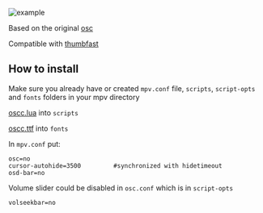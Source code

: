 
![example](https://github.com/longtermfree/oscc/blob/main/example.jpg)


Based on the original [osc](https://github.com/mpv-player/mpv/blob/master/player/lua/osc.lua)

Compatible with [thumbfast](https://github.com/po5/thumbfast)

## How to install
Make sure you already have or created `mpv.conf` file, `scripts`, `script-opts` and `fonts` folders in your mpv directory

[oscc.lua](https://github.com/longtermfree/oscc/blob/main/oscc.lua) into `scripts`

[oscc.ttf](https://github.com/longtermfree/oscc/blob/main/oscc.ttf) into `fonts`

In `mpv.conf` put:

```
osc=no
cursor-autohide=3500         #synchronized with hidetimeout
osd-bar=no
```
Volume slider could be disabled in `osc.conf` which is in `script-opts`
```
volseekbar=no
```




